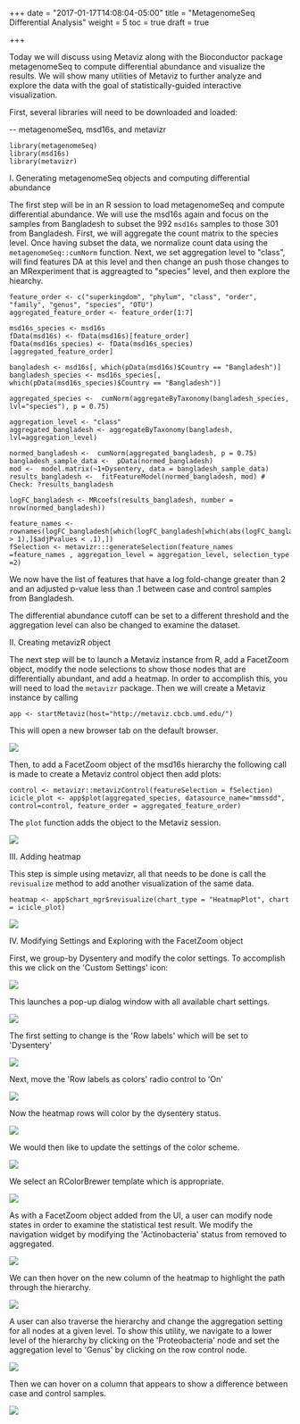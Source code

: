 +++
date = "2017-01-17T14:08:04-05:00"
title = "MetagenomeSeq Differential Analysis"
weight = 5
toc = true
draft = true

+++

Today we will discuss using Metaviz along with the Bioconductor package metagenomeSeq to compute differential abundance and visualize the results.  We will show many utilities of Metaviz to further analyze and explore the data with the goal of statistically-guided interactive visualization.

First, several libraries will need to be downloaded and loaded:

-- metagenomeSeq, msd16s, and metavizr
```{r, eval=FALSE}
library(metagenomeSeq)
library(msd16s)
library(metavizr)
```
I. Generating metagenomeSeq objects and computing differential abundance

The first step will be in an R session to load metagenomeSeq and compute differential abundance.  We will use the msd16s again and focus on the samples from Bangladesh to subset the 992 `msd16s` samples to those 301 from Bangladesh.  First, we will aggregate the count matrix to the species level.  Once having subset the data, we normalize count data using the `metagenomeSeq::cumNorm` function. Next, we set aggregation level to "class", will find features DA at this level and then change an push those changes to an MRexperiment that is aggreagted to "species" level, and then explore the hiearchy.

```{r, eval=FALSE}
feature_order <- c("superkingdom", "phylum", "class", "order", "family", "genus", "species", "OTU")
aggregated_feature_order <- feature_order[1:7]

msd16s_species <- msd16s
fData(msd16s) <- fData(msd16s)[feature_order]
fData(msd16s_species) <- fData(msd16s_species)[aggregated_feature_order]
  
bangladesh <- msd16s[, which(pData(msd16s)$Country == "Bangladesh")]
bangladesh_species <- msd16s_species[, which(pData(msd16s_species)$Country == "Bangladesh")]

aggregated_species <-  cumNorm(aggregateByTaxonomy(bangladesh_species, lvl="species"), p = 0.75)

aggregation_level <- "class"
aggregated_bangladesh <- aggregateByTaxonomy(bangladesh, lvl=aggregation_level)

normed_bangladesh <-  cumNorm(aggregated_bangladesh, p = 0.75)
bangladesh_sample_data <-  pData(normed_bangladesh)
mod <-  model.matrix(~1+Dysentery, data = bangladesh_sample_data)
results_bangladesh <-  fitFeatureModel(normed_bangladesh, mod) # Check: ?results_bangladesh
```

```{r, eval=FALSE}
logFC_bangladesh <- MRcoefs(results_bangladesh, number = nrow(normed_bangladesh))

feature_names <- rownames(logFC_bangladesh[which(logFC_bangladesh[which(abs(logFC_bangladesh$logFC) > 1),]$adjPvalues < .1),]) 
fSelection <- metavizr:::generateSelection(feature_names =feature_names , aggregation_level = aggregation_level, selection_type =2)
```

We now have the list of features that have a log fold-change greater than 2 and an adjusted p-value less than .1 between case and control samples from Bangladesh.  

The differential abundance cutoff can be set to a different threshold and the aggregation level can also be changed to examine the dataset.

II. Creating metavizR object

The next step will be to launch a Metaviz instance from R, add a FacetZoom object, modify the node selections to show those nodes that are differentially abundant, and add a  heatmap.  In order to accomplish this, you will need to load the `metavizr` package.  Then we will create a Metaviz instance by calling 

```{r, eval=FALSE}
app <- startMetaviz(host="http://metaviz.cbcb.umd.edu/")
```

This will open a new browser tab on the default browser.  

![](/images/metaviz/AppInitial.png)

Then, to add a FacetZoom object of the msd16s hierarchy the following call is made to create a Metaviz control object then add plots: 


```{r, eval=FALSE}
control <- metavizr::metavizControl(featureSelection = fSelection)
icicle_plot <- app$plot(aggregated_species, datasource_name="mmssdd", control=control, feature_order = aggregated_feature_order)
```

The `plot` function adds the object to the Metaviz session.

![](/images/metaviz/IciclePlotPushed.png)


III.  Adding heatmap

This step is simple using metavizr, all that needs to be done is call the `revisualize` method to add another visualization of the same data.

```{r, eval=FALSE}
heatmap <- app$chart_mgr$revisualize(chart_type = "HeatmapPlot", chart = icicle_plot)
```

![](/images/metaviz/HeatmapAdded.png)

IV. Modifying Settings and Exploring with the FacetZoom object

First, we group-by Dysentery and modify the color settings.  To accomplish this we click on the 'Custom Settings' icon:

![](/images/metaviz/HeatmapSettingsHover.png)


This launches a pop-up dialog window with all available chart settings.

![](/images/metaviz/HeatmapSettingsPopup.png)

The first setting to change is the 'Row labels' which will be set to 'Dysentery'

![](/images/metaviz/HeatmapSettingsDysentery.png)

Next, move the 'Row labels as colors' radio control to 'On'

![](/images/metaviz/HeatmapSettingsGroupByOn.png)

Now the heatmap rows will color by the dysentery status.

![](/images/metaviz/HeatmapSettingsComplete.png)

We would then like to update the settings of the color scheme.  

![](/images/metaviz/HeatmapColorSettings.png)

We select an RColorBrewer template which is appropriate.

![](/images/metaviz/HeatmapColorSettingsComplete.png)


As with a FacetZoom object added from the UI, a user can modify node states in order to examine the statistical test result.  We modify the navigation widget by modifying the 'Actinobacteria' status from removed to aggregated. 

![](/images/metaviz/NavigationWidgetActino.png)

We can then hover on the new column of the heatmap to highlight the path through the hierarchy.

![](/images/metaviz/NavigationWidgetActinoHover.png)

A user can also traverse the hierarchy and change the aggregation setting for all nodes at a given level. To show this utility, we navigate to a lower level of the hierarchy by clicking on the 'Proteobacteria' node and set the aggregation level to 'Genus' by clicking on the row control node.

![](/images/metaviz/NavigationWidgetDescendProteoBacteriaSetGenusAsAgg.png)

Then we can hover on a column that appears to show a difference between case and control samples.

![](/images/metaviz/NavigationWidgetHeatmapHoverShigella.png)